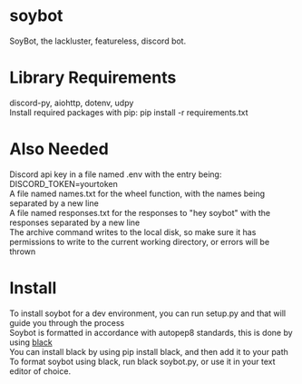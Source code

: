 # soybot
SoyBot, the lackluster, featureless, discord bot.
# Library Requirements
discord-py, aiohttp, dotenv, udpy<br>
Install required packages with pip:
	pip install -r requirements.txt
# Also Needed
Discord api key in a file named .env with the entry being: DISCORD\_TOKEN=yourtoken<br>
A file named names.txt for the wheel function, with the names being separated by a new line<br>
A file named responses.txt for the responses to "hey soybot" with the responses separated by a new line<br>
The archive command writes to the local disk, so make sure it has permissions to write to the current working directory, or errors will be thrown
# Install
To install soybot for a dev environment, you can run setup.py and that will guide you through the process<br>
Soybot is formatted in accordance with autopep8 standards, this is done by using [black](https://github.com/psf/black)<br>
You can install black by using pip install black, and then add it to your path<br>
To format soybot using black, run black soybot.py, or use it in your text editor of choice.<br>
